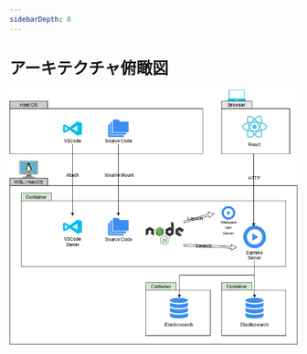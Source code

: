 ```yaml
---
sidebarDepth: 0
---
```


# アーキテクチャ俯瞰図

<!-- editable at https://dev.growi.org/5f007b1493d37400489f3993 -->
![Dev Architecture](./images/dev-architecture.png)


